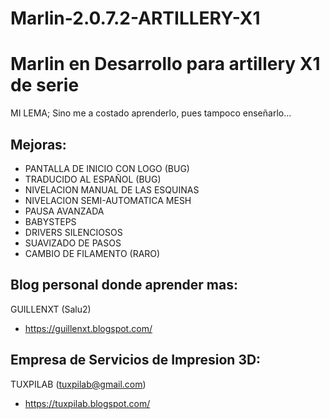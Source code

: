 # Marlin-2.0.7.2-ARTILLERY-X1
Marlin en Desarrollo para artillery X1 de serie
==========

MI LEMA; Sino me a costado aprenderlo, pues tampoco enseñarlo...

Mejoras:
--------------------
+ PANTALLA DE INICIO CON LOGO (BUG)
+ TRADUCIDO AL ESPAÑOL (BUG)
+ NIVELACION MANUAL DE LAS ESQUINAS
+ NIVELACION SEMI-AUTOMATICA MESH
+ PAUSA AVANZADA
+ BABYSTEPS
+ DRIVERS SILENCIOSOS
+ SUAVIZADO DE PASOS
+ CAMBIO DE FILAMENTO (RARO)

Blog personal donde aprender mas:
--------------------

GUILLENXT (Salu2)
+ https://guillenxt.blogspot.com/

Empresa de Servicios de Impresion 3D:
--------------------

TUXPILAB (tuxpilab@gmail.com)
+ https://tuxpilab.blogspot.com/
